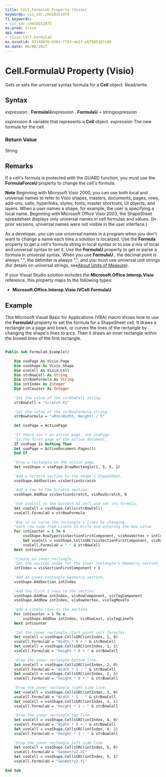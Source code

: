 ```yaml
---
title: Cell.FormulaU Property (Visio)
keywords: vis_sdr.chm10151975
f1_keywords:
- vis_sdr.chm10151975
ms.prod: visio
api_name:
- Visio.Cell.FormulaU
ms.assetid: 931490f6-938c-f783-eb2f-a67505187c90
ms.date: 06/08/2017
---
```



# Cell.FormulaU Property (Visio)

Gets or sets the universal syntax formula for a  **Cell** object. Read/write.


## Syntax

 _expression_ . **FormulaU**_expression_ . **FormulaU** = stringexpression

 _expression_ A variable that represents a **Cell** object. _expression_ The new formula for the cell.


### Return Value

String


## Remarks

If a cell's formula is protected with the GUARD function, you must use the  **FormulaForceU** property to change the cell's formula.




 **Note**  Beginning with Microsoft Visio 2000, you can use both local and universal names to refer to Visio shapes, masters, documents, pages, rows, add-ons, cells, hyperlinks, styles, fonts, master shortcuts, UI objects, and layers. When a user names a shape, for example, the user is specifying a local name. Beginning with Microsoft Office Visio 2003, the ShapeSheet spreadsheet displays only universal names in cell formulas and values. (In prior versions, universal names were not visible in the user interface.) 

As a developer, you can use universal names in a program when you don't want to change a name each time a solution is localized. Use the  **Formula** property to get a cell's formula string in local syntax or to use a mix of local and universal syntax to set it. Use the **FormulaU** property to get or parse a formula in universal syntax. When you use **FormulaU** , the decimal point is always ".", the delimiter is always ",", and you must use universal unit strings (for details on universal strings, see[About Units of Measure](http://msdn.microsoft.com/library/b6140312-b8e6-0cf2-9fe0-b14e800216bf%28Office.15%29.aspx)).

If your Visual Studio solution includes the  **Microsoft.Office.Interop.Visio** reference, this property maps to the following types:


-  **Microsoft.Office.Interop.Visio.IVCell.FormulaU**
    

## Example

This Microsoft Visual Basic for Applications (VBA) macro shows how to use the  **FormulaU** property to set the formula for a ShapeSheet cell. It draws a rectangle on a page and bows, or curves the lines of the rectangle by changing the shape's lines to arcs. Then it draws an inner rectangle within the bowed lines of the first rectangle.


```vb
 
Public Sub FormulaU_Example() 
  
    Dim vsoPage As Visio.Page  
    Dim vsoShape As Visio.Shape  
    Dim vsoCell As Visio.Cell  
    Dim strBowCell As String 
    Dim strBowFormula As String 
    Dim intIndex As Integer 
    Dim intCounter As Integer 
 
    'Set the value of the strBowCell string.  
    strBowCell = "Scratch.X1"  
 
    'Set the value of the strBowFormula string.  
    strBowFormula = "=Min(Width, Height) / 5"  
 
    Set vsoPage = ActivePage  
 
    'If there isn't an active page, set vsoPage 
    'to the first page of the active document. 
    If vsoPage Is Nothing Then 
    Set vsoPage = ActiveDocument.Pages(1)  
    End If   
 
    'Draw a rectangle on the active page. 
    Set vsoShape = vsoPage.DrawRectangle(1, 5, 5, 1)  
 
    'Add a Scratch section to the shape's ShapeSheet.  
    vsoShape.AddSection visSectionScratch  
 
    'Add a row to the Scratch section.  
    vsoShape.AddRow visSectionScratch, visRowScratch, 0  
 
    'Set vsoCell to the Scratch.X1 cell and set its formula. 
    Set vsoCell = vsoShape.Cells(strBowCell)  
    vsoCell.FormulaU = strBowFormula  
 
    'Bow in or curve the rectangle's lines by changing 
    'each row type from LineTo to ArcTo and entering the bow value. 
    For intCounter = 1 To 4  
        vsoShape.RowType(visSectionFirstComponent, visRowVertex + intCounter) = visTagArcTo  
        Set vsoCell = vsoShape.CellsSRC(visSectionFirstComponent, visRowVertex + intCounter, 2)  
        vsoCell.FormulaU = "-" & strBowCell  
    Next intCounter  
 
    'Create an inner rectangle. 
    'Set the section index for the inner rectangle's Geometry section.  
    intIndex = visSectionFirstComponent + 1  
 
    'Add an inner rectangle Geometry section.  
    vsoShape.AddSection intIndex  
 
    'Add the first 2 rows to the section.  
    vsoShape.AddRow intIndex, visRowComponent, visTagComponent  
    vsoShape.AddRow intIndex, visRowVertex, visTagMoveTo  
 
    'Add 4 LineTo rows to the section. 
    For intCounter = 1 To 4  
        vsoShape.AddRow intIndex, visRowLast, visTagLineTo  
    Next intCounter  
 
    'Set the inner rectangle start point cell formulas. 
    Set vsoCell = vsoShape.CellsSRC(intIndex, 1, 0)  
    vsoCell.FormulaU = "Width * 0 + " & strBowCell  
    Set vsoCell = vsoShape.CellsSRC(intIndex, 1, 1)  
    vsoCell.FormulaU = "Height * 0 + " & strBowCell  
 
    'Draw the inner rectangle bottom line. 
    Set vsoCell = vsoShape.CellsSRC(intIndex, 2, 0)  
    vsoCell.FormulaU = "Width * 1 - " & strBowCell  
    Set vsoCell = vsoShape.CellsSRC(intIndex, 2, 1)  
    vsoCell.FormulaU = "Height * 0 + " & strBowCell  
 
    'Draw the inner rectangle right side line. 
    Set vsoCell = vsoShape.CellsSRC(intIndex, 3, 0)  
    vsoCell.FormulaU = "Width * 1 - " & strBowCell  
    Set vsoCell = vsoShape.CellsSRC(intIndex, 3, 1)  
    vsoCell.FormulaU = "Height * 1 - " & strBowCell  
 
    'Draw the inner rectangle top line. 
    Set vsoCell = vsoShape.CellsSRC(intIndex, 4, 0)  
    vsoCell.FormulaU = "Width * 0 + " & strBowCell  
    Set vsoCell = vsoShape.CellsSRC(intIndex, 4, 1)  
    vsoCell.FormulaU = "Height * 1 - " & strBowCell  
 
    'Draw the inner rectangle left side line. 
    Set vsoCell = vsoShape.CellsSRC(intIndex, 5, 0)  
    vsoCell.FormulaU = "Geometry2.X1"  
    Set vsoCell = vsoShape.CellsSRC(intIndex, 5, 1)  
    vsoCell.FormulaU = "Geometry2.Y1"  
 
End Sub
```


